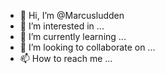 - 👋 Hi, I’m @Marcusludden
- 👀 I’m interested in ...
- 🌱 I’m currently learning ...
- 💞️ I’m looking to collaborate on ...
- 📫 How to reach me ...

<!---
Marcusludden/Marcusludden is a ✨ special ✨ repository because its `README.md` (this file) appears on your GitHub profile.
You can click the Preview link to take a look at your changes.
--->
